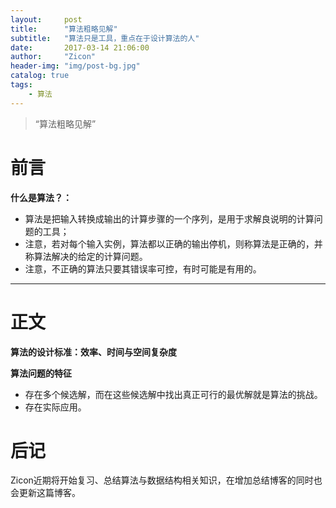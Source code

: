 ```yaml
---
layout:     post
title:      "算法粗略见解"
subtitle:   "算法只是工具，重点在于设计算法的人"
date:       2017-03-14 21:06:00
author:     "Zicon"
header-img: "img/post-bg.jpg"
catalog: true
tags:
    - 算法
---
```


> “算法粗略见解”


# 前言

**什么是算法？：**

 - 算法是把输入转换成输出的计算步骤的一个序列，是用于求解良说明的计算问题的工具；
 - 注意，若对每个输入实例，算法都以正确的输出停机，则称算法是正确的，并称算法解决的给定的计算问题。
 - 注意，不正确的算法只要其错误率可控，有时可能是有用的。
 
---

# 正文

**算法的设计标准：效率、时间与空间复杂度**

**算法问题的特征**

 - 存在多个候选解，而在这些候选解中找出真正可行的最优解就是算法的挑战。
 - 存在实际应用。

# 后记
Zicon近期将开始复习、总结算法与数据结构相关知识，在增加总结博客的同时也会更新这篇博客。


